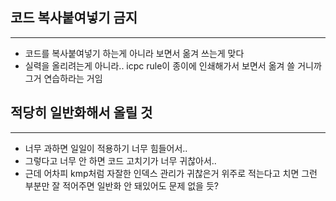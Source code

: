 ## 코드 복사붙여넣기 금지
---
* 코드를 복사붙여넣기 하는게 아니라 보면서 옮겨 쓰는게 맞다
* 실력을 올리려는게 아니라.. icpc rule이 종이에 인쇄해가서 보면서 옮겨 쓸 거니까 그거 연습하라는 거임

## 적당히 일반화해서 올릴 것
---
* 너무 과하면 일일이 적용하기 너무 힘들어서..
* 그렇다고 너무 안 하면 코드 고치기가 너무 귀찮아서..
* 근데 어차피 kmp처럼 자잘한 인덱스 관리가 귀찮은거 위주로 적는다고 치면 그런 부분만 잘 적어주면 일반화 안 돼있어도 문제 없을 듯?
